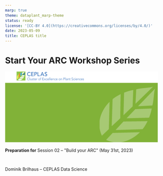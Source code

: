 ```yaml
---
marp: true
theme: dataplant_marp-theme
status: ready
license: '[CC-BY 4.0](https://creativecommons.org/licenses/by/4.0/)'
date: 2023-05-09
title: CEPLAS title
---
```


# Start Your ARC Workshop Series

<!-- Title slide to class -->

<!-- _color: white -->
<!-- _paginate: false -->
<!-- _footer: "" -->

![bg fit](./images/background-title-ceplas.drawio.svg)

**Preparation for** Session 02 &ndash; "Build your ARC"
(May 31st, 2023)

<br>

Dominik Brilhaus &ndash; CEPLAS Data Science
